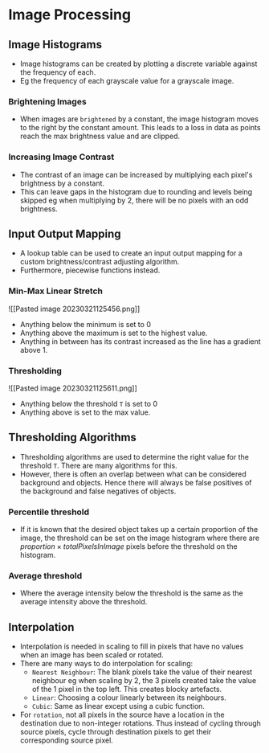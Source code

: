 # Image Processing

## Image Histograms
* Image histograms can be created by plotting a discrete variable against the frequency of each.
* Eg the frequency of each grayscale value for a grayscale image.
### Brightening Images
* When images are `brightened` by a constant, the image histogram moves to the right by the constant amount. This leads to a loss in data as points reach the max brightness value and are clipped.
### Increasing Image Contrast
* The contrast of an image can be increased by multiplying each pixel's brightness by a constant.
* This can leave gaps in the histogram due to rounding and levels being skipped eg when multiplying by 2, there will be no pixels with an odd brightness.

## Input Output Mapping
* A lookup table can be used to create an input output mapping for a custom brightness/contrast adjusting algorithm.
* Furthermore, piecewise functions instead.

### Min-Max Linear Stretch
![[Pasted image 20230321125456.png]]
* Anything below the minimum is set to 0
* Anything above the maximum is set to the highest value.
* Anything in between has its contrast increased as the line has a gradient above 1.
### Thresholding
![[Pasted image 20230321125611.png]]
* Anything below the threshold `T` is set to 0
* Anything above is set to the max value.

## Thresholding Algorithms
* Thresholding algorithms are used to determine the right value for the threshold `T`. There are many algorithms for this.
* However, there is often an overlap between what can be considered background and objects. Hence there will always be false positives of the background and false negatives of objects.
### Percentile threshold
* If it is known that the desired object takes up a certain proportion of the image, the threshold can be set on the image histogram where there are $proportion \times totalPixelsInImage$ pixels before the threshold on the histogram.
### Average threshold
* Where the average intensity below the threshold is the same as the average intensity above the threshold.

## Interpolation
* Interpolation is needed in scaling to fill in pixels that have no values when an image has been scaled or rotated.
* There are many ways to do interpolation for scaling:
	* `Nearest Neighbour`: The blank pixels take the value of their nearest neighbour eg when scaling by 2, the 3 pixels created take the value of the 1 pixel in the top left. This creates blocky artefacts.
	* `Linear`: Choosing a colour linearly between its neighbours.
	* `Cubic`: Same as linear except using a cubic function.
* For `rotation`, not all pixels in the source have a location in the destination due to non-integer rotations. Thus instead of cycling through source pixels, cycle through destination pixels to get their corresponding source pixel.